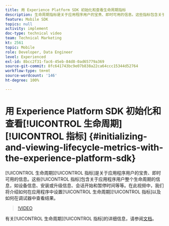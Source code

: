 ```yaml
---
title: 用 Experience Platform SDK 初始化和查看生命周期指标
description: 生命周期指标是关于应用程序用户的宝贵、即时可用的信息。这些指标包含关于应用程序用户整个生命周期的信息，如设备信息、安装或升级信息、会话开始和暂停时间等等。在此视频中，我们将介绍如何在应用程序中设置生命周期指标以及如何在调试器中查看结果。
feature: Mobile SDK
topics: null
activity: implement
doc-type: technical video
team: Technical Marketing
kt: 2561
topic: Mobile
role: Developer, Data Engineer
level: Experienced
exl-id: 8bcc2f31-fac6-45eb-84d8-0ad65779a369
source-git-commit: 8fc641743bc9e07b838a22ca64ccc15344d52764
workflow-type: tm+mt
source-wordcount: '146'
ht-degree: 100%

---
```


# 用 Experience Platform SDK 初始化和查看[!UICONTROL 生命周期][!UICONTROL 指标] {#initializing-and-viewing-lifecycle-metrics-with-the-experience-platform-sdk}

[!UICONTROL 生命周期][!UICONTROL 指标]是关于应用程序用户的宝贵、即时可用的信息。这些[!UICONTROL 指标]包含关于应用程序用户整个生命周期的信息，如设备信息、安装或升级信息、会话开始和暂停时间等等。在此视频中，我们将介绍如何在应用程序中设置[!UICONTROL 生命周期][!UICONTROL 指标]以及如何在调试器中查看结果。

>[!VIDEO](https://video.tv.adobe.com/v/26258/?quality=12&learn=on)

有关[!UICONTROL 生命周期][!UICONTROL 指标]的详细信息，请参阅[文档](https://aep-sdks.gitbook.io/docs/using-mobile-extensions/mobile-core/lifecycle)。
